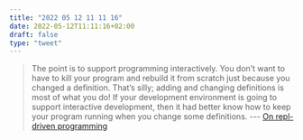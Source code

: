 ```yaml
---
title: "2022 05 12 11 11 16"
date: 2022-05-12T11:11:16+02:00
draft: false
type: "tweet"
---
```


> The point is to support programming interactively. You don’t want to have to kill your program and rebuild it from scratch just because you changed a definition. That’s silly; adding and changing definitions is most of what you do! If your development environment is going to support interactive development, then it had better know how to keep your program running when you change some definitions. --- [On repl-driven programming](https://mikelevins.github.io/posts/2020-12-18-repl-driven/)
